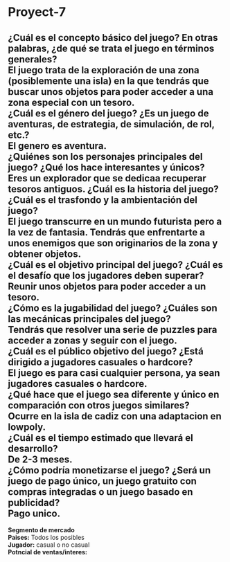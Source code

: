 # Proyect-7

**¿Cuál es el concepto básico del juego? En otras palabras, ¿de qué se trata el juego en términos generales?**<br>
 El juego trata de la exploración de una zona (posiblemente una isla) en la que tendrás que buscar unos objetos para poder acceder a una zona especial con un tesoro.<br>
**¿Cuál es el género del juego? ¿Es un juego de aventuras, de estrategia, de simulación, de rol, etc.?**<br>
El genero es aventura.<br>
**¿Quiénes son los personajes principales del juego? ¿Qué los hace interesantes y únicos?**<br>
Eres un explorador que se dedicaa recuperar tesoros antiguos.
**¿Cuál es la historia del juego? ¿Cuál es el trasfondo y la ambientación del juego?**<br>
El juego transcurre en un mundo futurista pero a la vez de fantasia. Tendrás que enfrentarte a unos enemigos que son originarios de la zona y obtener objetos.<br>
**¿Cuál es el objetivo principal del juego? ¿Cuál es el desafío que los jugadores deben superar?**<br>
Reunir unos objetos para poder acceder a un tesoro.<br>
**¿Cómo es la jugabilidad del juego? ¿Cuáles son las mecánicas principales del juego?**<br>
Tendrás que resolver una serie de puzzles para acceder a zonas y seguir con el juego.<br>
**¿Cuál es el público objetivo del juego? ¿Está dirigido a jugadores casuales o hardcore?**<br>
El juego es para casi cualquier persona, ya sean jugadores casuales o hardcore.<br>
**¿Qué hace que el juego sea diferente y único en comparación con otros juegos similares?**<br>
Ocurre en la isla de cadiz con una adaptacion en lowpoly.<br>
**¿Cuál es el tiempo estimado que llevará el desarrollo?**<br>
De 2-3 meses.<br>
**¿Cómo podría monetizarse el juego? ¿Será un juego de pago único, un juego gratuito con compras integradas o un juego basado en publicidad?**<br>
Pago unico.
------------------------------------------------------------------------------------------------------------------------------
**Segmento de mercado**<br>
**Paises:** Todos los posibles<br>
**Jugador:** casual o no casual<br>
**Potncial de ventas/interes:** 
